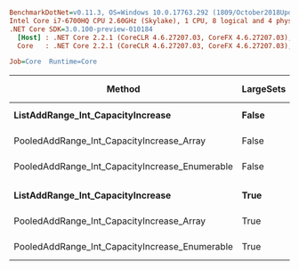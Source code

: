 ``` ini

BenchmarkDotNet=v0.11.3, OS=Windows 10.0.17763.292 (1809/October2018Update/Redstone5)
Intel Core i7-6700HQ CPU 2.60GHz (Skylake), 1 CPU, 8 logical and 4 physical cores
.NET Core SDK=3.0.100-preview-010184
  [Host] : .NET Core 2.2.1 (CoreCLR 4.6.27207.03, CoreFX 4.6.27207.03), 64bit RyuJIT
  Core   : .NET Core 2.2.1 (CoreCLR 4.6.27207.03, CoreFX 4.6.27207.03), 64bit RyuJIT

Job=Core  Runtime=Core  

```
|                                         Method | LargeSets |        Mean |      Error |     StdDev | Ratio | Gen 0/1k Op | Gen 1/1k Op | Gen 2/1k Op | Allocated Memory/Op |
|----------------------------------------------- |---------- |------------:|-----------:|-----------:|------:|------------:|------------:|------------:|--------------------:|
|              **ListAddRange_Int_CapacityIncrease** |     **False** | **1,134.49 us** | **16.6571 us** | **15.5811 us** |  **1.00** |    **650.3906** |    **650.3906** |    **650.3906** |           **2621824 B** |
|      PooledAddRange_Int_CapacityIncrease_Array |     False |   472.21 us |  1.6872 us |  1.5782 us |  0.42 |           - |           - |           - |                56 B |
| PooledAddRange_Int_CapacityIncrease_Enumerable |     False |   648.41 us |  2.1949 us |  2.0531 us |  0.57 |           - |           - |           - |                56 B |
|                                                |           |             |            |            |       |             |             |             |                     |
|              **ListAddRange_Int_CapacityIncrease** |      **True** |   **448.11 us** | **17.0095 us** | **20.2486 us** |  **1.00** |    **531.7383** |    **503.4180** |    **493.1641** |           **2521769 B** |
|      PooledAddRange_Int_CapacityIncrease_Array |      True |    56.01 us |  0.9807 us |  0.8694 us |  0.12 |           - |           - |           - |                56 B |
| PooledAddRange_Int_CapacityIncrease_Enumerable |      True |    55.13 us |  0.4024 us |  0.3764 us |  0.12 |           - |           - |           - |                56 B |

